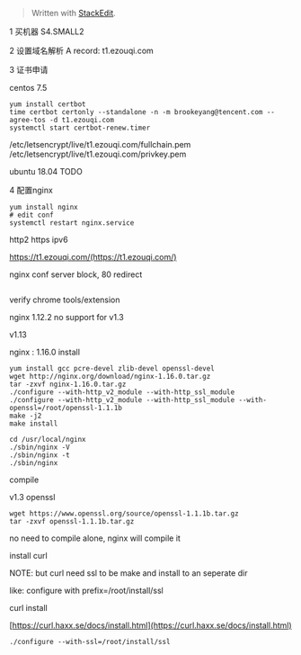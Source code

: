 


> Written with [StackEdit](https://stackedit.io/).


1 买机器
S4.SMALL2

2 设置域名解析
A record: t1.ezouqi.com

3 证书申请

centos 7.5
```
yum install certbot
time certbot certonly --standalone -n -m brookeyang@tencent.com --agree-tos -d t1.ezouqi.com
systemctl start certbot-renew.timer
```
/etc/letsencrypt/live/t1.ezouqi.com/fullchain.pem
/etc/letsencrypt/live/t1.ezouqi.com/privkey.pem


ubuntu 18.04
TODO

4 配置nginx
```
yum install nginx
# edit conf
systemctl restart nginx.service
```
http2
https
ipv6

https://t1.ezouqi.com/(https://t1.ezouqi.com/)

nginx conf server block, 80 redirect
```
```

verify chrome tools/extension

nginx 1.12.2 no support for v1.3

v1.13


nginx : 1.16.0 install
```
yum install gcc pcre-devel zlib-devel openssl-devel
wget http://nginx.org/download/nginx-1.16.0.tar.gz
tar -zxvf nginx-1.16.0.tar.gz
./configure --with-http_v2_module --with-http_ssl_module
./configure --with-http_v2_module --with-http_ssl_module --with-openssl=/root/openssl-1.1.1b
make -j2
make install

cd /usr/local/nginx
./sbin/nginx -V
./sbin/nginx -t
./sbin/nginx
```
compile


v1.3 openssl

```
wget https://www.openssl.org/source/openssl-1.1.1b.tar.gz
tar -zxvf openssl-1.1.1b.tar.gz
```
no need to compile alone, nginx will compile it


install curl 

NOTE: but curl need ssl to be make and install to an seperate dir

like: configure with prefix=/root/install/ssl

curl install

[https://curl.haxx.se/docs/install.html](https://curl.haxx.se/docs/install.html)

```
./configure --with-ssl=/root/install/ssl

```
<!--stackedit_data:
eyJoaXN0b3J5IjpbMTg5OTE5MjEwNywxMTcyODA1MTc1LC04OT
k4MjUwMDMsNDE5MjM1MzE3LC0xNzQ5MTMwMDYsNTc0MTExNjUz
LC0xNzgyODg4MjgxLDk4NjQwNDY2LDE0NjcwNTA0MjksMTQwMj
c0MTI0MiwtMjE1ODc2NjczLC0xOTU3MjI1MzMxLC0xNjYzMzAw
NjQ2LDIyMzA4MjQ2MSwxNTU2NTE5OTEyLC04NDcwMDA5MTYsMj
EwMjIxMTIyMSwtMjY3Njk1NTY4XX0=
-->